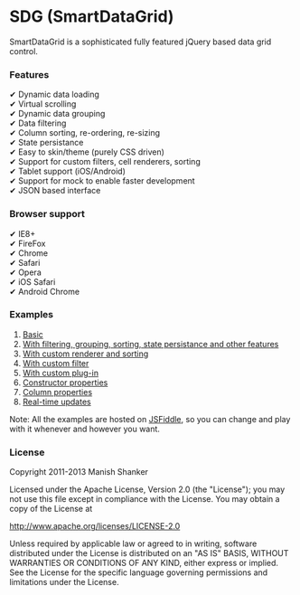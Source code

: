 SDG (SmartDataGrid)
===================

SmartDataGrid is a sophisticated fully featured jQuery based data grid control.

### Features
&#10004; Dynamic data loading <br/>
&#10004; Virtual scrolling <br/>
&#10004; Dynamic data grouping <br/>
&#10004; Data filtering <br/>
&#10004; Column sorting, re-ordering, re-sizing <br/>
&#10004; State persistance <br/>
&#10004; Easy to skin/theme (purely CSS driven) <br/>
&#10004; Support for custom filters, cell renderers, sorting <br/>
&#10004; Tablet support (iOS/Android) <br/>
&#10004; Support for mock to enable faster development <br/>
&#10004; JSON based interface <br/>

### Browser support
&#10004; IE8+ <br/>
&#10004; FireFox  <br/>
&#10004; Chrome <br/>
&#10004; Safari <br/>
&#10004; Opera <br/>
&#10004; iOS Safari <br/>
&#10004; Android Chrome <br/>

### Examples

1. [Basic](http://jsfiddle.net/WTk4d/show/light)
2. [With filtering, grouping, sorting, state persistance and other features](http://jsfiddle.net/j9JGx/show/light)
3. [With custom renderer and sorting](http://jsfiddle.net/hUR3t/) 
4. [With custom filter](http://jsfiddle.net/Sn3f3/)
5. [With custom plug-in](http://jsfiddle.net/77MMA/)
6. [Constructor properties](http://jsfiddle.net/QcXDJ/)
7. [Column properties](http://jsfiddle.net/epHbT/)
8. [Real-time updates](http://jsfiddle.net/Uc9pZ/show/light)

Note: All the examples are hosted on [JSFiddle](http://jsfiddle.net/), so you can change and play with it whenever and however you want. 

### License

Copyright 2011-2013 Manish Shanker

Licensed under the Apache License, Version 2.0 (the "License");
you may not use this file except in compliance with the License.
You may obtain a copy of the License at

http://www.apache.org/licenses/LICENSE-2.0

Unless required by applicable law or agreed to in writing, software
distributed under the License is distributed on an "AS IS" BASIS,
WITHOUT WARRANTIES OR CONDITIONS OF ANY KIND, either express or implied.
See the License for the specific language governing permissions and
limitations under the License.

